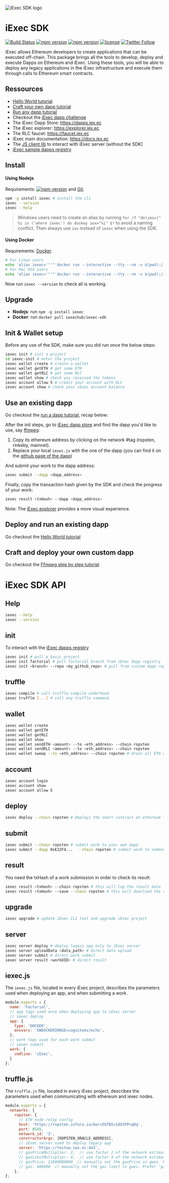 ![iExec SDK logo](./iexec_sdk_logo.jpg)

# iExec SDK
[![Build Status](https://drone.iex.ec//api/badges/iExecBlockchainComputing/iexec-sdk/status.svg)](https://drone.iex.ec/iExecBlockchainComputing/iexec-sdk)
[![npm version](https://badge.fury.io/js/iexec.svg)](https://www.npmjs.com/package/iexec) [![npm version](https://img.shields.io/npm/dm/iexec.svg)](https://www.npmjs.com/package/iexec) [![license](https://img.shields.io/github/license/iExecBlockchainComputing/iexec-sdk.svg)](LICENSE) [![Twitter Follow](https://img.shields.io/twitter/follow/iex_ec.svg?style=social&label=Follow)](https://twitter.com/iex_ec)

iExec allows Ethereum developers to create applications that can be executed off-chain.
This package brings all the tools to develop, deploy and execute Dapps on Ethereum and iExec.
Using these tools, you will be able to deploy any legacy applications in the iExec infrastructure
and execute them through calls to Ethereum smart contracts.

## Ressources

* [Hello World tutorial](https://www.katacoda.com/sulliwane/scenarios/hello-world)
* [Craft your own dapp  tutorial](https://www.katacoda.com/sulliwane/scenarios/ffmpeg)
* [Run any dapp tutorial](https://katacoda.com/sulliwane/scenarios/run-dapp)
* Checkout the [iExec dapp challenge](https://medium.com/iex-ec/the-iexec-%C3%B0app-challenge-150k-of-grants-to-win-abf6798b31ee)
* The iExec Dapp Store: https://dapps.iex.ec
* The iExec explorer: https://explorer.iex.ec
* The RLC faucet: https://faucet.iex.ec
* iExec main documentation: https://docs.iex.ec
* The [JS client lib](https://github.com/iExecBlockchainComputing/iexec-server-js-client) to interact with iExec server (without the SDK)
* [iExec sample dapps registry](https://github.com/iExecBlockchainComputing/iexec-dapp-samples)

## Install
#### Using Nodejs
Requirements: [![npm version](https://img.shields.io/badge/nodejs-%3E=%206.4.0-brightgreen.svg)](https://nodejs.org/en/) and [Git](https://git-scm.com/).
```bash
npm -g install iexec # install the cli
iexec --version
iexec --help
```

> Windows users need to create an alias by running ```for /f "delims=|" %i in ('where iexec') do doskey iex="%i" $*``` to avoid a naming conflict. Then always use ```iex``` instead of ```iexec``` when using the SDK.

#### Using Docker
Requirements: [Docker](https://docs.docker.com/install/).

```bash
# For Linux users
echo 'alias iexec='"'"'docker run --interactive --tty --rm -v $(pwd):/iexec-project -w /iexec-project iexechub/iexec-sdk'"'"'' >> ~/.bashrc && source ~/.bashrc
# For Mac OSX users
echo 'alias iexec='"'"'docker run --interactive --tty --rm -v $(pwd):/iexec-project -w /iexec-project iexechub/iexec-sdk'"'"'' >> ~/.bash_profile && source ~/.bash_profile
```
Now run ```iexec --version``` to check all is working.

## Upgrade
* **Nodejs**: run ```npm -g install iexec```
* **Docker**: run ```docker pull iexechub/iexec-sdk```

## Init & Wallet setup
Before any use of the SDK, make sure you did run once the below steps:
```bash
iexec init # init a project
cd iexec-init # enter the project
iexec wallet create # create a wallet
iexec wallet getETH # get some ETH
iexec wallet getRLC # get some RLC
iexec wallet show # check you received the tokens
iexec account allow 5 # credit your account with RLC
iexec account show # check your iExec account balance
```

## Use an existing dapp
Go checkout the [run a dapp tutorial](https://katacoda.com/sulliwane/scenarios/run-dapp), recap below:

After the init steps, go to [iExec dapp store](https://dapps.iex.ec) and find the dapp you'd like to use, say [ffmpeg](https://dapps.iex.ec/dapp/jeremy_toussaint/ffmpeg):
 1. Copy its ethereum address by clicking on the network #tag (ropsten, rinkeby, mainnet).
 2. Replace your local ```iexec.js``` with the one of the dapp (you can find it on the [github page of the dapp](https://github.com/iExecBlockchainComputing/iexec-dapp-samples/tree/ffmpeg#readme))

And submit your work to the dapp address:
```bash
iexec submit --dapp <dapp_address>

```
Finally, copy the transaction hash given by the SDK and check the progress of your work:

```bash
iexec result <txHash> --dapp <dapp_address>
```

Note: The [iExec explorer](https://explorer.iex.ec/) provides a more visual experience.

## Deploy and run an existing dapp

Go checkout the [Hello World tutorial](https://www.katacoda.com/sulliwane/scenarios/hello-world)

## Craft and deploy your own custom dapp

Go checkout the [Ffmpeg step by step tutorial](https://www.katacoda.com/sulliwane/scenarios/ffmpeg)

# iExec SDK API
## Help
```bash
iexec --help
iexec --version
```

## init
To interact with the [iExec dapps registry](https://github.com/iExecBlockchainComputing/iexec-dapps-registry)
```bash
iexec init # pull a basic project
iexec init factorial # pull factorial branch from iExec dapp registry
iexec init <branch> --repo <my_github_repo> # pull from custom dapp registry
```

## truffle
```bash
iexec compile # call truffle compile underhood
iexec truffle [...] # call any truffle command
```

## wallet
```bash
iexec wallet create
iexec wallet getETH
iexec wallet getRLC
iexec wallet show
iexec wallet sendETH <amount> --to <eth_address> --chain ropsten
iexec wallet sendRLC <amount> --to <eth_address> --chain ropsten
iexec wallet sweep --to <eth_address> --chain ropsten # drain all ETH and RLC, sending them back to iExec faucet by default
```

## account
```bash
iexec account login
iexec account show
iexec account allow 5
```

## deploy
```bash
iexec deploy --chain ropsten # Deploys the smart contract on ethereum + deploy the app on iExec offchain platform
```

## submit
```bash
iexec submit --chain ropsten # submit work to your own dapp
iexec submit --dapp 0xE22F4...  --chain ropsten # submit work to someone else dapp address
```

## result
You need the txHash of a work submission in order to check its result:
```bash
iexec result <txHash> --chain ropsten # this will log the result data
iexec result <txHash> --save --chain ropsten # this will download the result locally
```

## upgrade
```bash
iexec upgrade # update iExec CLI tool and upgrade iExec project
```

## server
```bash
iexec server deploy # deploy legacy app only to iExec server
iexec server uploadData <data_path> # direct data upload
iexec server submit # direct work submit
iexec server result <workUID> # direct result
```

## iexec.js
The ```iexec.js``` file, located in every iExec project, describes the parameters used when deploying an app, and when submitting a work.
```js
module.exports = {
  name: 'Factorial',
  // app tags used once when deploying app to iExec server
  // iexec deploy
  app: {
    type: 'DOCKER',
    envvars: 'XWDOCKERIMAGE=cogniteev/echo',
  },
  // work tags used for each work submit
  // iexec submit
  work: {
    cmdline: 'iExec',
  }
};
```

## truffle.js
The ```truffle.js``` file, located in every iExec project, describes the parameters used when communicating with ethereum and iexec nodes.
```js
module.exports = {
  networks: {
    ropsten: {
      // ETH node relay config
      host: 'https://ropsten.infura.io/berv5GTB5cSdOJPPnqOq',
      port: 8545,
      network_id: '3',
      constructorArgs: [ROPSTEN_ORACLE_ADDRESS],
      // iExec server used to deploy legacy app
      server: 'https://testxw.iex.ec:443',
      // gasPriceMultiplier: 2,  // use factor 2 of the network estimated gasPrice
      // gasLimitMultiplier: 4,  // use factor 4 of the network estimated gasLimit
      // gasPrice: 21000000000  // manually set the gasPrice in gwei. Prefer 'gasPriceMultiplier'
      // gas: 400000  // manually set the gas limit in gwei. Prefer 'gasLimitMultiplier'
    },
};
```
